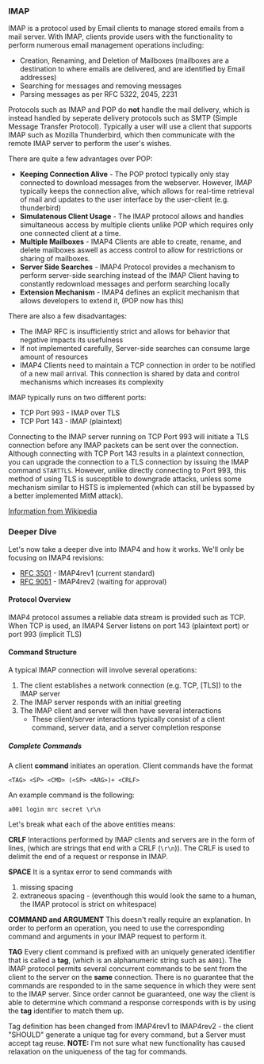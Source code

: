 ### IMAP

IMAP is a protocol used by Email clients to manage stored emails from a mail server. With IMAP, clients provide users with the functionality to perform numerous email management operations including:
- Creation, Renaming, and Deletion of Mailboxes (mailboxes are a destination to where emails are delivered, and are identified by Email addresses)
- Searching for messages and removing messages
- Parsing messages as per RFC 5322, 2045, 2231

Protocols such as IMAP and POP do **not** handle the mail delivery, which is instead handled by seperate delivery protocols such as SMTP (Simple Message Transfer Protocol). Typically a user will use a client that supports IMAP such as Mozilla Thunderbird, which then communicate with the remote IMAP server to perform the user's wishes.

There are quite a few advantages over POP:
- **Keeping Connection Alive** - The POP protocl typically only stay connected to download messages from the webserver. However, IMAP typically keeps the connection alive, which allows for real-time retrieval of mail and updates to the user interface by the user-client (e.g. thunderbird)
- **Simulatenous Client Usage** - The IMAP protocol allows and handles simultaneous access by multiple clients unlike POP which requires only one connected client at a time.
- **Multiple Mailboxes** - IMAP4 Clients are able to create, rename, and delete mailboxes aswell as access control to allow for restrictions or sharing of mailboxes.
- **Server Side Searches** - IMAP4 Protocol provides a mechanism to perform server-side searching instead of the IMAP Client having to constantly redownload messages and perform searching locally
- **Extension Mechanism** - IMAP4 defines an explicit mechanism that allows developers to extend it, (POP now has this)

There are also a few disadvantages:
- The IMAP RFC is insufficiently strict and allows for behavior that negative impacts its usefulness
- If not implemented carefully, Server-side searches can consume large amount of resources
- IMAP4 Clients need to maintain a TCP connection in order to be notified of a new mail arrival. This connection is shared by data and control mechanisms which increases its complexity

IMAP typically runs on two different ports:
- TCP Port 993 - IMAP over TLS
- TCP Port 143 - IMAP (plaintext)

Connecting to the IMAP server running on TCP Port 993 will initiate a TLS connection before any IMAP packets can be sent over the connection. Although connecting with TCP Port 143 results in a plaintext connection, you can upgrade the connection to a TLS connection by issuing the IMAP command `STARTTLS`. However, unlike directly connecting to Port 993, this method of using TLS is susceptible to downgrade attacks, unless some mechanism similar to HSTS is implemented (which can still be bypassed by a better implemented MitM attack).

[Information from Wikipedia](https://en.wikipedia.org/wiki/Internet_Message_Access_Protocol)



### Deeper Dive

Let's now take a deeper dive into IMAP4 and how it works. We'll only be focusing on IMAP4 revisions:
- [RFC 3501](https://www.rfc-editor.org/rfc/rfc3501) - IMAP4rev1 (current standard)
- [RFC 9051](https://datatracker.ietf.org/doc/html/draft-ietf-extra-imap4rev2) - IMAP4rev2 (waiting for approval)


#### Protocol Overview

IMAP4 protocol assumes a reliable data stream is provided such as TCP. When TCP is used, an IMAP4 Server listens on port 143 (plaintext port) or port 993 (implicit TLS)


#### Command Structure

A typical IMAP connection will involve several operations:
1. The client establishes a network connection (e.g. TCP, [TLS]) to the IMAP server
2. The IMAP server responds with an initial greeting
3. The IMAP client and server will then have several interactions
    - These client/server interactions typically consist of a client command, server data, and a server completion response

##### Complete Commands

A client **command** initiates an operation. Client commands have the format

`<TAG> <SP> <CMD> (<SP> <ARG>)+ <CRLF>`

An example command is the following:

`a001 login mrc secret \r\n`

Let's break what each of the above entities means:


**CRLF**
Interactions performed by IMAP clients and servers are in the form of lines, (which are strings that end with a CRLF (`\r\n`)). The CRLF is used to delimit the end of a request or response in IMAP.

**SPACE**
It is a syntax error to send commands with
1. missing spacing
2. extraneous spacing - (eventhough this would look the same to a human, the IMAP protocol is strict on whitespace)

**COMMAND and ARGUMENT**
This doesn't really require an explanation. In order to perform an operation, you need to use the corresponding command and arguments in your IMAP request to perform it.

**TAG**
Every client command is prefixed with an uniquely generated identifier that is called a **tag**, (which is an alphanumeric string such as `A001`). The IMAP protocol permits several concurrent commands to be sent from the client to the server on the **same** connection. There is no guarantee that the commands are responded to in the same sequence in which they were sent to the IMAP server. Since order cannot be guaranteed, one way the client is able to determine which command a response corresponds with is by using the **tag** identifier to match them up. 

Tag definition has been changed from IMAP4rev1 to IMAP4rev2 - the client "SHOULD" generate a unique tag for every command, but a Server must accept tag reuse. **NOTE:** I'm not sure what new functionality has caused relaxation on the uniqueness of the tag for commands.

